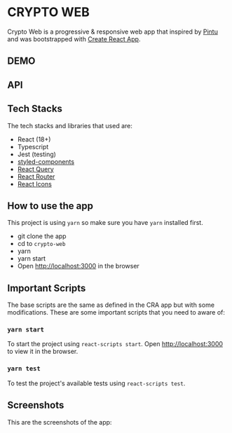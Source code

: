 # CRYPTO WEB

Crypto Web is a progressive & responsive web app that inspired by [Pintu](https://pintu.co.id/market) and was bootstrapped with [Create React App](https://create-react-app.dev/).

## DEMO

## API

## Tech Stacks

The tech stacks and libraries that used are:

- React (18+)
- Typescript
- Jest (testing)
- [styled-components](https://styled-components.com/)
- [React Query](https://tanstack.com/query/v3/)
- [React Router](https://reactrouter.com/en/main)
- [React Icons](https://react-icons.github.io/react-icons/)

## How to use the app

This project is using `yarn` so make sure you have `yarn` installed first.

- git clone the app
- cd to `crypto-web`
- yarn
- yarn start
- Open [http://localhost:3000](http://localhost:3000) in the browser

## Important Scripts

The base scripts are the same as defined in the CRA app but with some modifications.
These are some important scripts that you need to aware of:

### `yarn start`

To start the project using `react-scripts start`.
Open [http://localhost:3000](http://localhost:3000) to view it in the browser.

### `yarn test`

To test the project's available tests using `react-scripts test`.

## Screenshots

This are the screenshots of the app:
